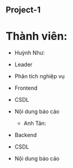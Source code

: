 ## Project-1
# Thành viên:

  + Huỳnh Như:
- Leader
  
- Phân tích nghiệp vụ
  
- Frontend
  
- CSDL
  
- Nội dung báo cáo
  
  + Anh Tân:
- Backend
          
- CSDL
          
- Nội dung báo cáo
